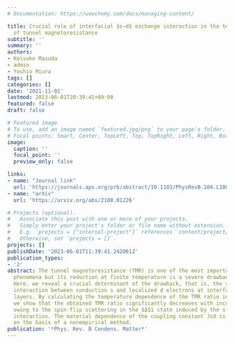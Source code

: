 ```yaml
---
# Documentation: https://wowchemy.com/docs/managing-content/

title: Crucial role of interfacial $s−d$ exchange interaction in the temperature dependence
  of tunnel magnetoresistance
subtitle: ''
summary: ''
authors:
- Keisuke Masuda
- admin
- Yoshio Miura
tags: []
categories: []
date: '2021-11-01'
lastmod: 2023-06-01T20:39:41+09:00
featured: false
draft: false

# Featured image
# To use, add an image named `featured.jpg/png` to your page's folder.
# Focal points: Smart, Center, TopLeft, Top, TopRight, Left, Right, BottomLeft, Bottom, BottomRight.
image:
  caption: ''
  focal_point: ''
  preview_only: false

links:
- name: "Journal link"
  url: 'https://journals.aps.org/prb/abstract/10.1103/PhysRevB.104.L180403'
- name: "arXiv"
  url: 'https://arxiv.org/abs/2108.01226'

# Projects (optional).
#   Associate this post with one or more of your projects.
#   Simply enter your project's folder or file name without extension.
#   E.g. `projects = ["internal-project"]` references `content/project/deep-learning/index.md`.
#   Otherwise, set `projects = []`.
projects: []
publishDate: '2023-06-01T11:39:41.242061Z'
publication_types:
- '2'
abstract: The tunnel magnetoresistance (TMR) is one of the most important spintronic
  phenomena but its reduction at finite temperature is a severe drawback for applications.
  Here, we reveal a crucial determinant of the drawback, that is, the s-d exchange
  interaction between conduction s and localized d electrons at interfacial ferromagnetic
  layers. By calculating the temperature dependence of the TMR ratio in Fe/MgO/Fe(001),
  we show that the obtained TMR ratio significantly decreases with increasing temperature
  owing to the spin-flip scattering in the $Δ$1 state induced by the s-d exchange
  interaction. The material dependence of the coupling constant Jsd is also discussed
  on the basis of a nonempirical method.
publication: '*Phys. Rev. B Condens. Matter*'
---
```


